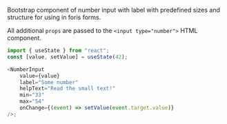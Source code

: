 Bootstrap component of number input with label with predefined sizes and
structure for using in foris forms.

All additional `props` are passed to the `<input type="number">` HTML component.

```js
import { useState } from "react";
const [value, setValue] = useState(42);

<NumberInput
    value={value}
    label="Some number"
    helpText="Read the small text!"
    min="33"
    max="54"
    onChange={(event) => setValue(event.target.value)}
/>;
```
